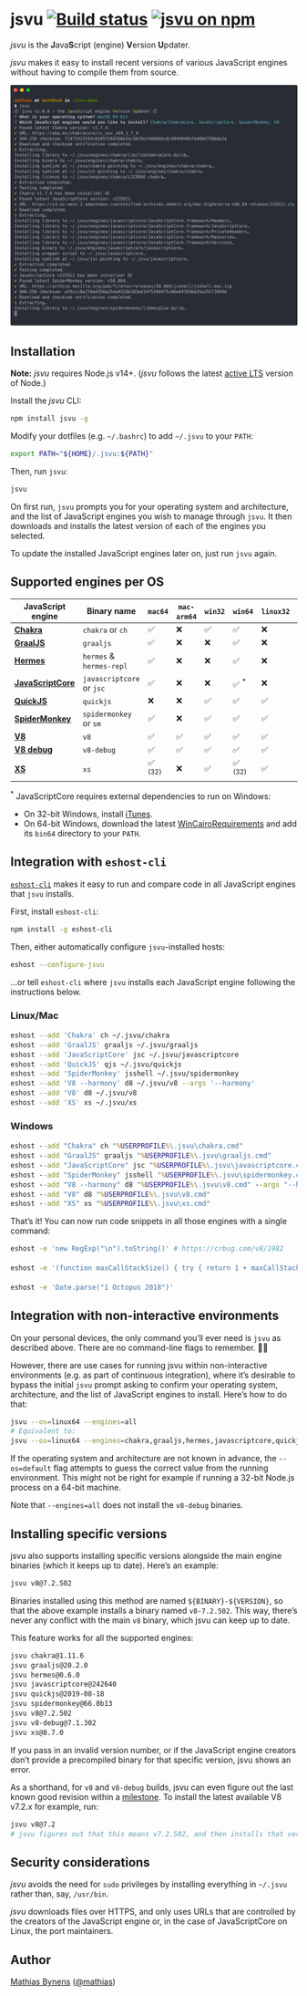 # jsvu [![Build status](https://travis-ci.org/GoogleChromeLabs/jsvu.svg?branch=main)](https://travis-ci.org/GoogleChromeLabs/jsvu) [![jsvu on npm](https://img.shields.io/npm/v/jsvu)](https://www.npmjs.com/package/jsvu)

_jsvu_ is the <b>J</b>ava<b>S</b>cript (engine) <b>V</b>ersion <b>U</b>pdater.

_jsvu_ makes it easy to install recent versions of various JavaScript engines without having to compile them from source.

[![](screenshot.svg)](https://asciinema.org/a/rfS1M5ynKm1hGaBqJYJj0mGCi)

## Installation

**Note:** _jsvu_ requires Node.js v14+. (_jsvu_ follows the latest [active LTS](https://github.com/nodejs/Release#release-schedule) version of Node.)

Install the _jsvu_ CLI:

```sh
npm install jsvu -g
```

Modify your dotfiles (e.g. `~/.bashrc`) to add `~/.jsvu` to your `PATH`:

```sh
export PATH="${HOME}/.jsvu:${PATH}"
```

Then, run `jsvu`:

```sh
jsvu
```

On first run, `jsvu` prompts you for your operating system and architecture, and the list of JavaScript engines you wish to manage through `jsvu`. It then downloads and installs the latest version of each of the engines you selected.

To update the installed JavaScript engines later on, just run `jsvu` again.

## Supported engines per OS

| JavaScript engine         | Binary name               | `mac64`            | `mac-arm64`     | `win32` | `win64`            | `linux32` | `linux64` |
| ------------------------- | ------------------------- | ------------------ | ----------- | ------- | ------------------ | --------- | --------- |
| [**Chakra**][ch]          | `chakra` or `ch`          | ✅                  | ❌           | ✅      | ✅                 | ❌        | ✅        |
| [**GraalJS**][graaljs]    | `graaljs`                 | ✅                  | ❌           | ❌      | ✅                 | ❌        | ✅        |
| [**Hermes**][hermes]      | `hermes` & `hermes-repl`  | ✅                  | ❌           | ❌      | ✅                 | ❌        | ✅        |
| [**JavaScriptCore**][jsc] | `javascriptcore` or `jsc` | ✅                  | ❌           | ❌      | ✅ <sup>\*</sup>   | ❌        | ✅        |
| [**QuickJS**][quickjs]    | `quickjs`                 | ❌                  | ❌           | ✅      | ✅                 | ✅        | ✅        |
| [**SpiderMonkey**][sm]    | `spidermonkey` or `sm`    | ✅                  | ❌           | ✅      | ✅                 | ✅        | ✅        |
| [**V8**][v8]              | `v8`                      | ✅                  | ✅           | ✅      | ✅                 | ✅        | ✅        |
| [**V8 debug**][v8]        | `v8-debug`                | ✅                  | ✅           | ✅      | ✅                 | ✅        | ✅        |
| [**XS**][xs]              | `xs`                      | ✅ <sup>(32)</sup>  | ❌           | ✅      | ✅ <sup>(32)</sup> | ✅        | ✅        |

<sup>\*</sup> JavaScriptCore requires external dependencies to run on Windows:
- On 32-bit Windows, install [iTunes](https://www.apple.com/itunes/download/).
- On 64-bit Windows, download the latest [WinCairoRequirements](https://github.com/WebKitForWindows/WinCairoRequirements/releases) and add its `bin64` directory to your `PATH`.

[ch]: https://github.com/Microsoft/ChakraCore/issues/2278#issuecomment-277301120
[graaljs]: https://github.com/oracle/graaljs
[hermes]: https://github.com/facebook/hermes/issues/17
[jsc]: https://bugs.webkit.org/show_bug.cgi?id=179945
[quickjs]: https://github.com/GoogleChromeLabs/jsvu/issues/73
[sm]: https://bugzilla.mozilla.org/show_bug.cgi?id=1336514
[v8]: https://bugs.chromium.org/p/chromium/issues/detail?id=936383
[xs]: https://github.com/Moddable-OpenSource/moddable-xst

## Integration with `eshost-cli`

[`eshost-cli`](https://github.com/bterlson/eshost-cli) makes it easy to run and compare code in all JavaScript engines that `jsvu` installs.

First, install `eshost-cli`:

```sh
npm install -g eshost-cli
```

Then, either automatically configure `jsvu`-installed hosts:

```sh
eshost --configure-jsvu
```

…or tell `eshost-cli` where `jsvu` installs each JavaScript engine following the instructions below.

### Linux/Mac

```sh
eshost --add 'Chakra' ch ~/.jsvu/chakra
eshost --add 'GraalJS' graaljs ~/.jsvu/graaljs
eshost --add 'JavaScriptCore' jsc ~/.jsvu/javascriptcore
eshost --add 'QuickJS' qjs ~/.jsvu/quickjs
eshost --add 'SpiderMonkey' jsshell ~/.jsvu/spidermonkey
eshost --add 'V8 --harmony' d8 ~/.jsvu/v8 --args '--harmony'
eshost --add 'V8' d8 ~/.jsvu/v8
eshost --add 'XS' xs ~/.jsvu/xs
```

### Windows

```bat
eshost --add "Chakra" ch "%USERPROFILE%\.jsvu\chakra.cmd"
eshost --add "GraalJS" graaljs "%USERPROFILE%\.jsvu\graaljs.cmd"
eshost --add "JavaScriptCore" jsc "%USERPROFILE%\.jsvu\javascriptcore.cmd"
eshost --add "SpiderMonkey" jsshell "%USERPROFILE%\.jsvu\spidermonkey.cmd"
eshost --add "V8 --harmony" d8 "%USERPROFILE%\.jsvu\v8.cmd" --args "--harmony"
eshost --add "V8" d8 "%USERPROFILE%\.jsvu\v8.cmd"
eshost --add "XS" xs "%USERPROFILE%\.jsvu\xs.cmd"
```

That’s it! You can now run code snippets in all those engines with a single command:

```sh
eshost -e 'new RegExp("\n").toString()' # https://crbug.com/v8/1982

eshost -e '(function maxCallStackSize() { try { return 1 + maxCallStackSize(); } catch (_) { return 1; }}())'

eshost -e 'Date.parse("1 Octopus 2018")'
```

## Integration with non-interactive environments

On your personal devices, the only command you’ll ever need is `jsvu` as described above. There are no command-line flags to remember. 👋🏻

However, there are use cases for running jsvu within non-interactive environments (e.g. as part of continuous integration), where it’s desirable to bypass the initial `jsvu` prompt asking to confirm your operating system, architecture, and the list of JavaScript engines to install. Here’s how to do that:

```sh
jsvu --os=linux64 --engines=all
# Equivalent to:
jsvu --os=linux64 --engines=chakra,graaljs,hermes,javascriptcore,quickjs,spidermonkey,v8,xs
```

If the operating system and architecture are not known in advance, the `--os=default` flag attempts to guess the correct value from the running environment. This might not be right for example if running a 32-bit Node.js process on a 64-bit machine.

Note that `--engines=all` does not install the `v8-debug` binaries.

## Installing specific versions

jsvu also supports installing specific versions alongside the main engine binaries (which it keeps up to date). Here’s an example:

```sh
jsvu v8@7.2.502
```

Binaries installed using this method are named `${BINARY}-${VERSION}`, so that the above example installs a binary named `v8-7.2.502`. This way, there’s never any conflict with the main `v8` binary, which jsvu can keep up to date.

This feature works for all the supported engines:

```sh
jsvu chakra@1.11.6
jsvu graaljs@20.2.0
jsvu hermes@0.6.0
jsvu javascriptcore@242640
jsvu quickjs@2019-08-18
jsvu spidermonkey@66.0b13
jsvu v8@7.2.502
jsvu v8-debug@7.1.302
jsvu xs@8.7.0
```

If you pass in an invalid version number, or if the JavaScript engine creators don’t provide a precompiled binary for that specific version, jsvu shows an error.

As a shorthand, for `v8` and `v8-debug` builds, jsvu can even figure out the last known good revision within a [milestone](https://v8.dev/docs/version-numbers). To install the latest available V8 v7.2.x for example, run:

```sh
jsvu v8@7.2
# jsvu figures out that this means v7.2.502, and then installs that version.
```

## Security considerations

_jsvu_ avoids the need for `sudo` privileges by installing everything in `~/.jsvu` rather than, say, `/usr/bin`.

_jsvu_ downloads files over HTTPS, and only uses URLs that are controlled by the creators of the JavaScript engine or, in the case of JavaScriptCore on Linux, the port maintainers.

## Author

[Mathias Bynens](https://mathiasbynens.be/) ([@mathias](https://twitter.com/mathias))
